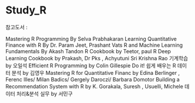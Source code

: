 # Study_R


참고도서 : 

Mastering R Programming By Selva Prabhakaran
Learning Quantitative Finance with R By Dr. Param Jeet, Prashant Vats
R and Machine Learning Fundamentals By Akash Tandon
R Cookbook by Teetor, paul
R Deep Learning Cookbook by Prakash, Dr Pks , Achyutuni Sri Krishna Rao
기계학습 by 오일석
Efficient R Programming by Colin Gillespie
Do it! 쉽게 배우는 R 데이터 분석 by 김영우
Mastering R for Quantitative Financ by Edina Berlinger , Ferenc llles/ Milan Badics/ Gergely Daroczi/ Barbara Domotor
Building a Recommendation System with R by K. Gorakala, Suresh , Usuelli, Michele
데이터 처리&분석 실무 by 서민구
